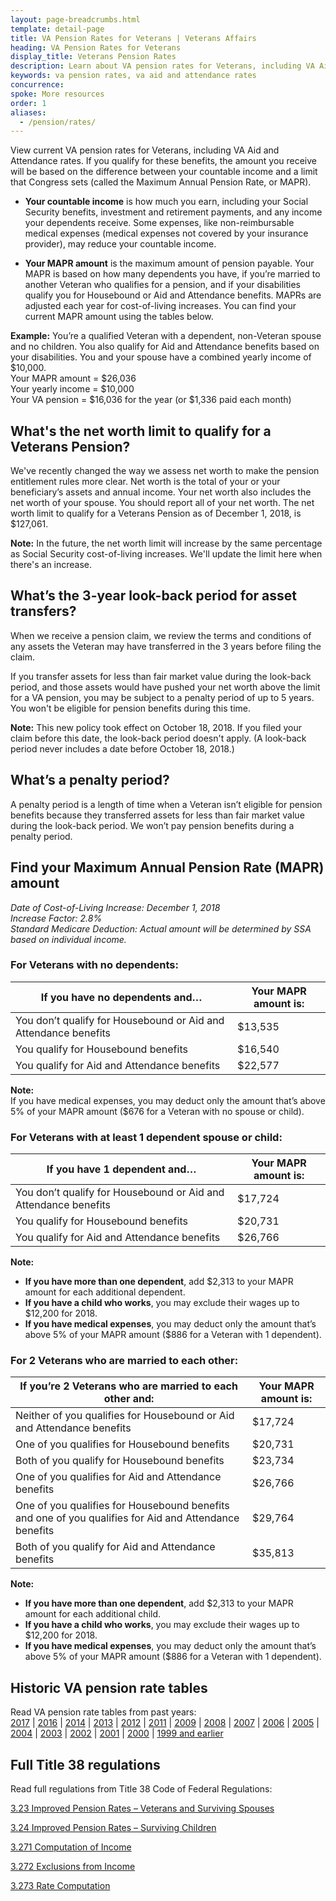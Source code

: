 ```yaml
---
layout: page-breadcrumbs.html
template: detail-page
title: VA Pension Rates for Veterans | Veterans Affairs
heading: VA Pension Rates for Veterans
display_title: Veterans Pension Rates
description: Learn about VA pension rates for Veterans, including VA Aid and Attendance rates. If you qualify for Veterans pension benefits, the amount you get will be based on the difference between your countable income and a limit that Congress sets (called the Maximum Annual Pension Rate, or MAPR).
keywords: va pension rates, va aid and attendance rates
concurrence:
spoke: More resources
order: 1
aliases:
  - /pension/rates/
---
```


<div class="va-introtext">

View current VA pension rates for Veterans, including VA Aid and Attendance rates. If you qualify for these benefits, the amount you receive will be based on the difference between your countable income and a limit that Congress sets (called the Maximum Annual Pension Rate, or MAPR).

</div>

- **Your countable income** is how much you earn, including your Social Security benefits, investment and retirement payments, and any income your dependents receive. Some expenses, like non-reimbursable medical expenses (medical expenses not covered by your insurance provider), may reduce your countable income.

- **Your MAPR amount** is the maximum amount of pension payable. Your MAPR is based on how many dependents you have, if you’re married to another Veteran who qualifies for a pension, and if your disabilities qualify you for Housebound or Aid and Attendance benefits. MAPRs are adjusted each year for cost-of-living increases. You can find your current MAPR amount using the tables below.

**Example:**
You’re a qualified Veteran with a dependent, non-Veteran spouse and no children. You also qualify for Aid and Attendance benefits based on your disabilities. You and your spouse have a combined yearly income of $10,000.
<br>
Your MAPR amount = $26,036 <br>
Your yearly income = $10,000 <br>
Your VA pension = $16,036 for the year (or $1,336 paid each month)

## What's the net worth limit to qualify for a Veterans Pension?

We've recently changed the way we assess net worth to make the pension entitlement rules more clear. Net worth is the total of your or your beneficiary’s assets and annual income. Your net worth also includes the net worth of your spouse. You should report all of your net worth. The net worth limit to qualify for a Veterans Pension as of December 1, 2018, is $127,061.

**Note:** In the future, the net worth limit will increase by the same percentage as Social Security cost-of-living increases. We'll update the limit here when there's an increase.

## What’s the 3-year look-back period for asset transfers?

When we receive a pension claim, we review the terms and conditions of any assets the Veteran may have transferred in the 3 years before filing the claim.

If you transfer assets for less than fair market value during the look-back period, and those assets would have pushed your net worth above the limit for a VA pension, you may be subject to a penalty period of up to 5 years. You won't be eligible for pension benefits during this time.

**Note:** This new policy took effect on October 18, 2018. If you filed your claim before this date, the look-back period doesn't apply. (A look-back period never includes a date before October 18, 2018.)

## What’s a penalty period?

A penalty period is a length of time when a Veteran isn’t eligible for pension benefits because they transferred assets for less than fair market value during the look-back period. We won’t pay pension benefits during a penalty period.

## Find your Maximum Annual Pension Rate (MAPR) amount

*Date of Cost-of-Living Increase: December 1, 2018* <br>
*Increase Factor: 2.8%* <br>
*Standard Medicare Deduction: Actual amount will be determined by SSA based on individual income.*

### For Veterans with no dependents:

| **If you have no dependents and…** | **Your MAPR amount is:** |
| --- | --- |
| You don’t qualify for Housebound or Aid and Attendance benefits | $13,535 |
| You qualify for Housebound benefits | $16,540 |
| You qualify for Aid and Attendance benefits | $22,577 |

**Note:** <br>
If you have medical expenses, you may deduct only the amount that’s above 5% of your MAPR amount ($676 for a Veteran with no spouse or child).

### For Veterans with at least 1 dependent spouse or child:

| **If you have 1 dependent and…** | **Your MAPR amount is:** |
| --- | --- |
| You don’t qualify for Housebound or Aid and Attendance benefits | $17,724 |
| You qualify for Housebound benefits | $20,731 |
| You qualify for Aid and Attendance benefits | $26,766 |

**Note:**
- **If you have more than one dependent**, add $2,313 to your MAPR amount for each additional dependent.
- **If you have a child who works**, you may exclude their wages up to $12,200 for 2018.
- **If you have medical expenses**, you may deduct only the amount that’s above 5% of your MAPR amount ($886 for a Veteran with 1 dependent).

### For 2 Veterans who are married to each other:

| **If you’re 2 Veterans who are married to each other and:** | **Your MAPR amount is:** |
| --- | --- |
| Neither of you qualifies for Housebound or Aid and Attendance benefits | $17,724 |
| One of you qualifies for Housebound benefits | $20,731 |
| Both of you qualify for Housebound benefits | $23,734 |
| One of you qualifies for Aid and Attendance benefits | $26,766 |
| One of you qualifies for Housebound benefits and one of you qualifies for Aid and Attendance benefits | $29,764 |
| Both of you qualify for Aid and Attendance benefits | $35,813 |

**Note:**
- **If you have more than one dependent**, add $2,313 to your MAPR amount for each additional child.
- **If you have a child who works**, you may exclude their wages up to $12,200 for 2018.
- **If you have medical expenses**, you may deduct only the amount that’s above 5% of your MAPR amount ($886 for a Veteran with 1 dependent).

## Historic VA pension rate tables

Read VA pension rate tables from past years: <br>
[2017](https://www.benefits.va.gov/PENSION/rates_veteran_pen17.asp) |
[2016](https://www.benefits.va.gov/PENSION/rates_veteran_pen16.asp) |
[2014](https://www.benefits.va.gov/PENSION/rates_veteran_pen14.asp) |
[2013](https://www.benefits.va.gov/PENSION/rates_veteran_pen13.asp) |
[2012](https://www.benefits.va.gov/PENSION/rates_veteran_pen12.asp) |
[2011](https://www.benefits.va.gov/PENSION/rates_veteran_pen11.asp) |
[2009](https://www.benefits.va.gov/PENSION/rates_veteran_pen09.asp) |
[2008](https://www.benefits.va.gov/PENSION/rates_veteran_pen08.asp) |
[2007](https://www.benefits.va.gov/PENSION/rates_veteran_pen07.asp) |
[2006](https://www.benefits.va.gov/PENSION/rates_veteran_pen06.asp) |
[2005](https://www.benefits.va.gov/PENSION/rates_veteran_pen05.asp) |
[2004](https://www.benefits.va.gov/PENSION/rates_veteran_pen04.asp) |
[2003](https://www.benefits.va.gov/PENSION/rates_veteran_pen03.asp) |
[2002](https://www.benefits.va.gov/PENSION/rates_veteran_pen02.asp) |
[2001](https://www.benefits.va.gov/PENSION/rates_veteran_pen01.asp) |
[2000](https://www.benefits.va.gov/PENSION/rates_veteran_pen00.asp) |
[1999 and earlier](https://www.benefits.va.gov/PENSION/rates_veteran_pen99.asp)<br>


## Full Title 38 regulations

Read full regulations from Title 38 Code of Federal Regulations: <br>

[3.23 Improved Pension Rates – Veterans and Surviving Spouses](https://www.ecfr.gov/cgi-bin/text-idx?SID=ad275643432556b9dda942343fb89296&mc=true&node=pt38.1.3&rgn=div58#se38.1.3_123) <br>

[3.24 Improved Pension Rates – Surviving Children](https://www.ecfr.gov/cgi-bin/text-idx?SID=ad275643432556b9dda942343fb89296&mc=true&node=pt38.1.3&rgn=div58#se38.1.3_124) <br>

[3.271 Computation of Income](https://www.ecfr.gov/cgi-bin/text-idx?SID=ad275643432556b9dda942343fb89296&mc=true&node=pt38.1.3&rgn=div58#se38.1.3_1271) <br>

[3.272 Exclusions from Income](https://www.ecfr.gov/cgi-bin/text-idx?SID=ad275643432556b9dda942343fb89296&mc=true&node=pt38.1.3&rgn=div58#se38.1.3_1272) <br>

[3.273 Rate Computation](https://www.ecfr.gov/cgi-bin/text-idx?SID=ad275643432556b9dda942343fb89296&mc=true&node=pt38.1.3&rgn=div58#se38.1.3_1273)
